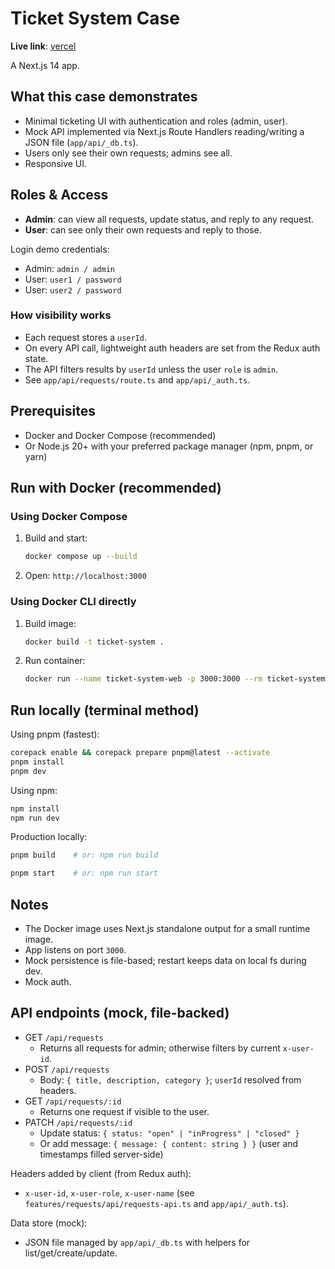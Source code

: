 # Ticket System Case 

**Live link**: [vercel](https://ticket-system-wine-theta.vercel.app/)

A Next.js 14 app.

## What this case demonstrates 
- Minimal ticketing UI with authentication and roles (admin, user).
- Mock API implemented via Next.js Route Handlers reading/writing a JSON file (`app/api/_db.ts`).
- Users only see their own requests; admins see all.
- Responsive UI.

## Roles & Access
- **Admin**: can view all requests, update status, and reply to any request.
- **User**: can see only their own requests and reply to those.

Login demo credentials:
- Admin: `admin / admin`
- User: `user1 / password`
- User: `user2 / password`

### How visibility works
- Each request stores a `userId`.
- On every API call, lightweight auth headers are set from the Redux auth state.
- The API filters results by `userId` unless the user `role` is `admin`.
- See `app/api/requests/route.ts` and `app/api/_auth.ts`.

## Prerequisites
- Docker and Docker Compose (recommended)
- Or Node.js 20+ with your preferred package manager (npm, pnpm, or yarn)

## Run with Docker (recommended)
### Using Docker Compose
1. Build and start:
   ```bash
   docker compose up --build
   ```
2. Open: `http://localhost:3000`

### Using Docker CLI directly
1. Build image:
   ```bash
   docker build -t ticket-system .
   ```
2. Run container:
   ```bash
   docker run --name ticket-system-web -p 3000:3000 --rm ticket-system
   ```

## Run locally (terminal method)

Using pnpm (fastest):
```bash
corepack enable && corepack prepare pnpm@latest --activate
pnpm install
pnpm dev
```

Using npm:
```bash
npm install
npm run dev
```

Production locally:
```bash
pnpm build    # or: npm run build

pnpm start    # or: npm run start
```

## Notes
- The Docker image uses Next.js standalone output for a small runtime image.
- App listens on port `3000`.
- Mock persistence is file-based; restart keeps data on local fs during dev.
- Mock auth.


## API endpoints (mock, file-backed)
- GET `/api/requests`
  - Returns all requests for admin; otherwise filters by current `x-user-id`.
- POST `/api/requests`
  - Body: `{ title, description, category }`; `userId` resolved from headers.
- GET `/api/requests/:id`
  - Returns one request if visible to the user.
- PATCH `/api/requests/:id`
  - Update status: `{ status: "open" | "inProgress" | "closed" }`
  - Or add message: `{ message: { content: string } }` (user and timestamps filled server-side)

Headers added by client (from Redux auth):
- `x-user-id`, `x-user-role`, `x-user-name` (see `features/requests/api/requests-api.ts` and `app/api/_auth.ts`).

Data store (mock):
- JSON file managed by `app/api/_db.ts` with helpers for list/get/create/update.
